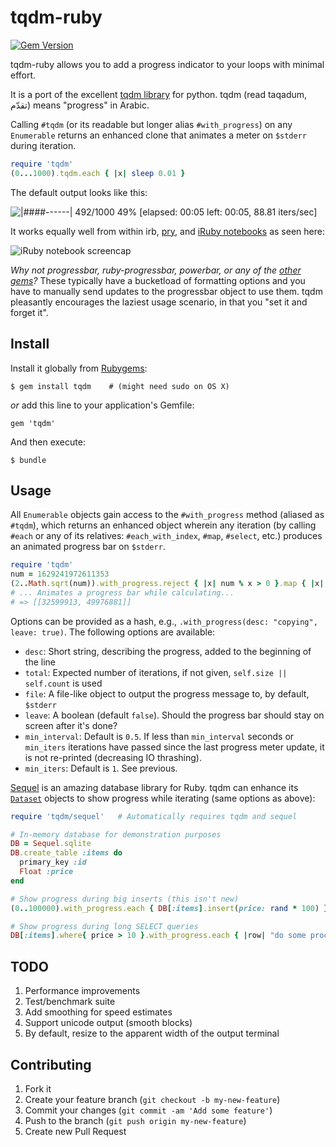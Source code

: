 # tqdm-ruby
[![Gem Version](https://badge.fury.io/rb/tqdm.svg)](https://badge.fury.io/rb/tqdm)

tqdm-ruby allows you to add a progress indicator to your loops with minimal effort.

It is a port of the excellent [tqdm library][tqdm] for python. tqdm (read taqadum, تقدّم) means "progress" in Arabic.

Calling `#tqdm` (or its readable but longer alias `#with_progress`) on any `Enumerable` returns an enhanced clone that animates a meter on `$stderr` during iteration.

```ruby
require 'tqdm'
(0...1000).tqdm.each { |x| sleep 0.01 }
```

The default output looks like this:

![|####------| 492/1000  49% [elapsed: 00:05 left: 00:05, 88.81 iters/sec]](http://i.imgur.com/6y0t7XS.gif)

It works equally well from within irb, [pry](http://pryrepl.org/), and [iRuby notebooks](https://github.com/SciRuby/iruby) as seen here:

![iRuby notebook screencap](http://i.imgur.com/DilrHuX.gif)

*Why not progressbar, ruby-progressbar, powerbar, or any of the [other gems][]?* These typically have a bucketload of formatting options and you have to manually send updates to the progressbar object to use them. tqdm pleasantly encourages the laziest usage scenario, in that you "set it and forget it".

[tqdm]: https://github.com/tqdm/tqdm
[other gems]: https://www.ruby-toolbox.com/categories/CLI_Progress_Bars

## Install

Install it globally from [Rubygems](https://rubygems.org/gems/tqdm):

    $ gem install tqdm    # (might need sudo on OS X)

*or* add this line to your application's Gemfile:

    gem 'tqdm'

And then execute:

    $ bundle

## Usage

All `Enumerable` objects gain access to the `#with_progress` method (aliased as `#tqdm`), which returns an enhanced object wherein any iteration (by calling `#each` or any of its relatives: `#each_with_index`, `#map`, `#select`, etc.) produces an animated progress bar on `$stderr`.

```ruby
require 'tqdm'
num = 1629241972611353
(2..Math.sqrt(num)).with_progress.reject { |x| num % x > 0 }.map { |x| [x, num/x] }
# ... Animates a progress bar while calculating...
# => [[32599913, 49976881]]
```

Options can be provided as a hash, e.g., `.with_progress(desc: "copying", leave: true)`. The following options are available:

- `desc`: Short string, describing the progress, added to the beginning of the line
- `total`: Expected number of iterations, if not given, `self.size || self.count` is used
- `file`: A file-like object to output the progress message to, by default, `$stderr`
- `leave`: A boolean (default `false`). Should the progress bar should stay on screen after it's done?
- `min_interval`: Default is `0.5`. If less than `min_interval` seconds or `min_iters` iterations have passed since the last progress meter update, it is not re-printed (decreasing IO thrashing).
- `min_iters`: Default is `1`. See previous.

[Sequel](http://sequel.jeremyevans.net/) is an amazing database library for Ruby. tqdm can enhance its [`Dataset`](http://sequel.jeremyevans.net/rdoc/classes/Sequel/Dataset.html) objects to show progress while iterating (same options as above):

```ruby
require 'tqdm/sequel'   # Automatically requires tqdm and sequel

# In-memory database for demonstration purposes
DB = Sequel.sqlite
DB.create_table :items do
  primary_key :id
  Float :price
end

# Show progress during big inserts (this isn't new)
(0..100000).with_progress.each { DB[:items].insert(price: rand * 100) }

# Show progress during long SELECT queries
DB[:items].where{ price > 10 }.with_progress.each { |row| "do some processing here" }
```

## TODO

1. Performance improvements
2. Test/benchmark suite
3. Add smoothing for speed estimates
4. Support unicode output (smooth blocks)
5. By default, resize to the apparent width of the output terminal

## Contributing

1. Fork it
2. Create your feature branch (`git checkout -b my-new-feature`)
3. Commit your changes (`git commit -am 'Add some feature'`)
4. Push to the branch (`git push origin my-new-feature`)
5. Create new Pull Request
